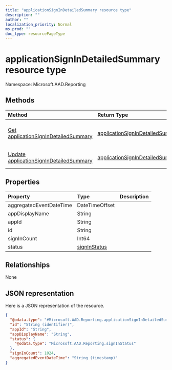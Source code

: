 ```yaml
---
title: "applicationSignInDetailedSummary resource type"
description: ""
author: ""
localization_priority: Normal
ms.prod: ""
doc_type: resourcePageType
---
```


# applicationSignInDetailedSummary resource type


Namespace: Microsoft.AAD.Reporting



## Methods
|Method|Return Type|Description|
|:---|:---|:---|
|[Get applicationSignInDetailedSummary](../api/microsoft.aad.reporting-applicationsignindetailedsummary-get.md)|[applicationSignInDetailedSummary](../resources/microsoft.aad.reporting-applicationsignindetailedsummary.md)|Read properties and relationships of the [applicationSignInDetailedSummary](../resources/microsoft.aad.reporting-applicationsignindetailedsummary.md) object.|
|[Update applicationSignInDetailedSummary](../api/microsoft.aad.reporting-applicationsignindetailedsummary-update.md)|[applicationSignInDetailedSummary](../resources/microsoft.aad.reporting-applicationsignindetailedsummary.md)|Update the properties of a [applicationSignInDetailedSummary](../resources/microsoft.aad.reporting-applicationsignindetailedsummary.md) object.|

## Properties
|Property|Type|Description|
|:---|:---|:---|
|aggregatedEventDateTime|DateTimeOffset||
|appDisplayName|String||
|appId|String||
|id|String||
|signInCount|Int64||
|status|[signInStatus](../resources/microsoft.aad.reporting-signinstatus.md)||

## Relationships
None

## JSON representation
Here is a JSON representation of the resource.
<!-- {
  "blockType": "resource",
  "keyProperty": "id",
  "@odata.type": "Microsoft.AAD.Reporting.applicationSignInDetailedSummary",
  "baseType": "",
  "openType": false
}
-->
``` json
{
  "@odata.type": "#Microsoft.AAD.Reporting.applicationSignInDetailedSummary",
  "id": "String (identifier)",
  "appId": "String",
  "appDisplayName": "String",
  "status": {
    "@odata.type": "Microsoft.AAD.Reporting.signInStatus"
  },
  "signInCount": 1024,
  "aggregatedEventDateTime": "String (timestamp)"
}
```

